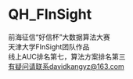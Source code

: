 # QH_FInSight
前海征信“好信杯”大数据算法大赛  
天津大学FInSight团队作品  
线上AUC排名第七，算法方案排名第三  
有疑问请联系davidkangyz@163.com

